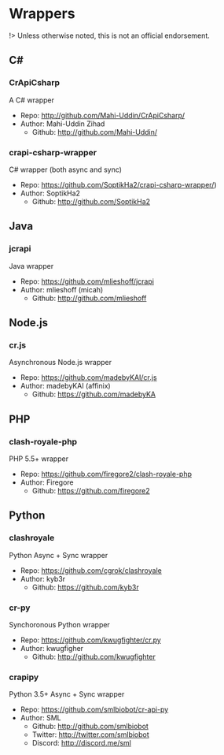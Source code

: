 # Wrappers

!> Unless otherwise noted, this is not an official endorsement.

## C\# #

### CrApiCsharp   

A C\# wrapper

- Repo: http://github.com/Mahi-Uddin/CrApiCsharp/
- Author: Mahi-Uddin Zihad
    - Github: http://github.com/Mahi-Uddin/

### crapi-csharp-wrapper

C\# wrapper (both async and sync)

- Repo: https://github.com/SoptikHa2/crapi-csharp-wrapper/)
- Author: SoptikHa2
    - Github: http://github.com/SoptikHa2

## Java  

### jcrapi

Java wrapper

- Repo: https://github.com/mlieshoff/jcrapi
- Author: mlieshoff (micah)
    - Github: http://github.com/mlieshoff

## Node.js  

### cr.js

Asynchronous Node.js wrapper

- Repo: https://github.com/madebyKAI/cr.js
- Author: madebyKAI (affinix)
    - Github: https://github.com/madebyKA

## PHP   

### clash-royale-php

PHP 5.5+ wrapper

- Repo: https://github.com/firegore2/clash-royale-php
- Author: Firegore
    - Github: https://github.com/firegore2

## Python

### clashroyale

Python Async + Sync wrapper

- Repo: https://github.com/cgrok/clashroyale
- Author: kyb3r
    - Github: https://github.com/kyb3r

### cr-py

Synchoronous Python wrapper

- Repo: https://github.com/kwugfighter/cr.py
- Author: kwugfigher
    - Github: http://github.com/kwugfighter

### crapipy

Python 3.5+ Async + Sync wrapper

- Repo: https://github.com/smlbiobot/cr-api-py
- Author: SML
    - Github: http://github.com/smlbiobot
    - Twitter: http://twitter.com/smlbiobot
    - Discord: http://discord.me/sml
